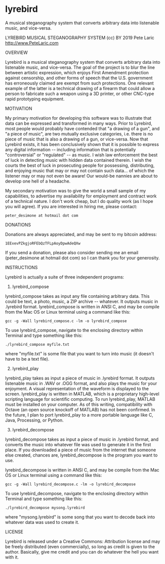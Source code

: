 # lyrebird
A musical steganography system that converts arbitrary data into listenable music, and vice-versa.

LYREBIRD MUSICAL STEGANOGRAPHY SYSTEM
(cc) BY 2019 Pete Laric
http://www.PeteLaric.com



OVERVIEW

Lyrebird is a musical steganography system that converts arbitrary data into listenable music, and vice-versa.  The goal of the project is to blur the line between artistic expression, which enjoys First Amendment protection against censorship, and other forms of speech that the U.S. government has erroneously claimed are exempt from such protections.  One relevant example of the latter is a technical drawing of a firearm that could allow a person to fabricate such a weapon using a 3D printer, or other CNC-type rapid prototyping equipment.



MOTIVATION

My primary motivation for developing this software was to illustrate that data can be expressed and transformed in many ways.  Prior to Lyrebird, most people would probably have contended that "a drawing of a gun", and "a piece of music", are two mutually exclusive categories, i.e. there is no piece of music that is also a drawing of a gun, or vice-versa.  Now that Lyrebird exists, it has been conclusively shown that it is possible to express any digital information -- including information that is potentially "controversial" or "regulated" -- as music.  I wish law enforcement the best of luck in detecting music with hidden data contained therein.  I wish the courts the best of luck in prosecuting people for possessing, distributing, and enjoying music that may or may not contain such data... of which the listener may or may not even be aware!  Our would-be nannies are about to develop one hell of a headache.

My secondary motivation was to give the world a small sample of my capabilities, to advertise my availability for employment and contract work of a technical nature.  I don't work cheap, but I do quality work (as I hope you will agree).  If you are interested in hiring me, please contact:

	peter_desimone at hotmail dot com



DONATIONS

Donations are always appreciated, and may be sent to my bitcoin address:

	1EExevPZkgjoRFEbQzTFLpAoyDpwAdeQXw

If you send a donation, please also consider sending me an email (peter_desimone at hotmail dot com) so I can thank you for your generosity.



INSTRUCTIONS

Lyrebird is actually a suite of three independent programs:


1) lyrebird_compose

lyrebird_compose takes as input any file containing arbitrary data.  This could be text, a photo, music, a ZIP archive -- whatever.  It outputs music in .lyrebird format.  lyrebird_compose is written in ANSI C, and may be compile from the Mac OS or Linux terminal using a command like this:

	gcc -g -Wall lyrebird_compose.c -lm -o lyrebird_compose

To use lyrebird_compose, navigate to the enclosing directory within Terminal and type something like this:

	./lyrebird_compose myfile.txt

where "myfile.txt" is some file that you want to turn into music (it doesn't have to be a text file).


2) lyrebird_play

lyrebird_play takes as input a piece of music in .lyrebird format.  It outputs listenable music in .WAV or .OGG format, and also plays the music for your enjoyment.  A visual representation of the waveform is displayed to the screen.  lyrebird_play is written in MATLAB, which is a proprietary high-level scripting language for scientific computing.  To run lyrebird_play, MATLAB must be installed on your computer.  As of this writing, compatibility with Octave (an open source knockoff of MATLAB) has not been confirmed.  In the future, I plan to port lyrebird_play to a more portable language like C, Java, Processing, or Python.


3) lyrebird_decompose

lyrebird_decompose takes as input a piece of music in .lyrebird format, and converts the music into whatever file was used to generate it in the first place.  If you downloaded a piece of music from the internet that someone else created, chances are, lyrebird_decompose is the program you want to use.

lyrebird_decompose is written in ANSI C, and may be compile from the Mac OS or Linux terminal using a command like this:

	gcc -g -Wall lyrebird_decompose.c -lm -o lyrebird_decompose

To use lyrebird_decompose, navigate to the enclosing directory within Terminal and type something like this:

	./lyrebird_decompose mysong.lyrebird

where "mysong.lyrebird" is some song that you want to decode back into whatever data was used to create it.



LICENSE

Lyrebird is released under a Creative Commons: Attribution license and may be freely distributed (even commercially), so long as credit is given to the author.  Basically, give me credit and you can do whatever the hell you want with it.
